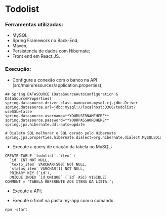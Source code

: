 # Todolist

### Ferramentas utilizadas:

- MySQL;
- Spring Framework no Back-End;
- Maven;
- Persistencia de dados com Hibernate;
- Front end em React.JS.

### Execução: 

- Configure a conexão com o banco na API (src/main/resources/application.properties);

```
## Spring DATASOURCE (DataSourceAutoConfiguration & DataSourceProperties)
spring.datasource.driver-class-name=com.mysql.cj.jdbc.Driver
spring.datasource.url=jdbc:mysql://localhost:3306/todolist?useSSL=false
spring.datasource.username=**YOURUSERNAMEHERE**
spring.datasource.password=**YOURPASSWORDHERE**
spring.jpa.hibernate.ddl-auto=update

# Dialeto SQL melhorar o SQL gerado pelo Hibernate
spring.jpa.properties.hibernate.dialect=org.hibernate.dialect.MySQL5Dialect
```

- Execute a query de criação da tabela no MySQL:

```
CREATE TABLE `todolist`.`item` (
  `id` INT NOT NULL,
  `texto_item` VARCHAR(500) NOT NULL,
  `status_item` VARCHAR(1) NOT NULL,
  PRIMARY KEY (`id`),
  UNIQUE INDEX `id_UNIQUE` (`id` ASC) VISIBLE)
COMMENT = 'TABELA REFERENTE AOS ITENS DA LISTA.';
```

- Execute a API;

- Execute o front na pasta my-app com o comando:

```
npm -start
```
